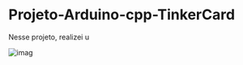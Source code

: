 # Projeto-Arduino-cpp-TinkerCard

  Nesse projeto, realizei u
  
![imag](https://github.com/user-attachments/assets/a318b6ee-bb10-40b8-add4-95fb8471fec1)

